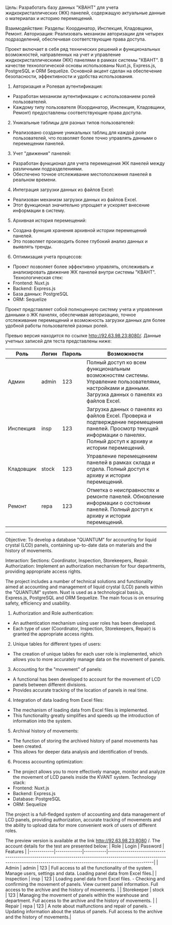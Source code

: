 Цель: Разработать базу данных "КВАНТ" для учета жидкокристаллических (ЖК) панелей, содержащую актуальные данные о материалах и историю перемещений.

Взаимодействие:
    Разделы: Координатор, Инспекция, Кладовщики, Ремонт.
    Авторизация: Реализовать механизм авторизации для четырех подразделений, обеспечивая соответствующие права доступа.

Проект включает в себя ряд технических решений и функциональных возможностей, направленных на учет и управление жидкокристаллическими (ЖК) панелями в рамках системы "КВАНТ". В качестве технологической основы использованы Nuxt.js, Express.js, PostgreSQL и ORM Sequelize. Основной акцент сделан на обеспечение безопасности, эффективности и удобства использования.
    
1.	Авторизация и Ролевая аутентификация:
-	Разработан механизм аутентификации с использованием ролей пользователей.
-	Каждому типу пользователя (Координатор, Инспекция, Кладовщики, Ремонт) предоставлены соответствующие права доступа.
2.	Уникальные таблицы для разных типов пользователей:
-	Реализовано создание уникальных таблиц для каждой роли пользователей, что позволяет более точно управлять данными о перемещении панелей.
3.	Учет "движения" панелей:
-	Разработан функционал для учета перемещения ЖК панелей между различными подразделениями.
-	Обеспечено точное отслеживание местоположения панелей в реальном времени.
4.	Интеграция загрузки данных из файлов Excel:
-	Реализован механизм загрузки данных из файлов Excel.
-	Этот функционал значительно упрощает и ускоряет внесение информации в систему.
5.	Архивная история перемещений:
-	Создана функция хранения архивной истории перемещений панелей.
-	Это позволяет производить более глубокий анализ данных и выявлять тренды.
6.	Оптимизация учета процессов:
-	Проект позволяет более эффективно управлять, отслеживать и анализировать движение ЖК панелей внутри системы "КВАНТ".
Технологическая стек:
-	Frontend: Nuxt.js
-	Backend: Express.js
-	База данных: PostgreSQL
-	ORM: Sequelize

Проект представляет собой полноценную систему учета и управления данными о ЖК панелях, обеспечивая авторизацию, точное отслеживание перемещений и возможность загрузки данных для более удобной работы пользователей разных ролей.

Превью версия находится по ссылке http://92.63.98.23:8080/. Данные учетных записей для теста представлены ниже:

| Роль       | Логин       | Пароль    | Возможности                                                                                                                                                                     |
|------------|-------------|-----------|----------------------------------------------------------------------------------------------------------------------------------------------------------------------------------|
| Админ      | admin       | 123       | Полный доступ ко всем функциональным возможностям системы. Управление пользователями, настройками и данными. Загрузка данных о панелях из файлов Excel.|
| Инспекция   | insp   | 123    | Загрузка данных о панелях из файлов Excel.  Проверка и подтверждение перемещения панелей. Просмотр текущей информации о панелях. Полный доступ к архиву и истории перемещений.                   |
| Кладовщик   | stock | 123  | Управление перемещением панелей в рамках склада и отдела. Полный доступ к архиву и истории перемещений. |
| Ремонт      | repa     | 123    | Отметка о неисправностях и ремонте панелей. Обновление информации о состоянии панелей. Полный доступ к архиву и истории перемещений.|  
________________________________________________________________________________________________________________________________________________________________________________

Objective: To develop a database "QUANTUM" for accounting for liquid crystal (LCD) panels, containing up-to-date data on materials and the history of movements.

Interaction:
Sections: Coordinator, Inspection, Storekeepers, Repair.
Authorization: Implement an authorization mechanism for four departments, providing appropriate access rights.

The project includes a number of technical solutions and functionality aimed at accounting and management of liquid crystal (LCD) panels within the "QUANTUM" system. Nuxt is used as a technological basis.js, Express.js, PostgreSQL and ORM Sequelize. The main focus is on ensuring safety, efficiency and usability.

1. Authorization and Role authentication:
- An authentication mechanism using user roles has been developed.
- Each type of user (Coordinator, Inspection, Storekeepers, Repair) is granted the appropriate access rights.
2. Unique tables for different types of users:
- The creation of unique tables for each user role is implemented, which allows you to more accurately manage data on the movement of panels.
3. Accounting for the "movement" of panels:
- A functional has been developed to account for the movement of LCD panels between different divisions.
- Provides accurate tracking of the location of panels in real time.
4. Integration of data loading from Excel files:
- The mechanism of loading data from Excel files is implemented.
- This functionality greatly simplifies and speeds up the introduction of information into the system.
5. Archival history of movements:
- The function of storing the archived history of panel movements has been created.
- This allows for deeper data analysis and identification of trends.
6. Process accounting optimization:
- The project allows you to more effectively manage, monitor and analyze the movement of LCD panels inside the KVANT system.
Technology stack:
- Frontend: Nuxt.js
- Backend: Express.js
- Database: PostgreSQL
- ORM: Sequelize

The project is a full-fledged system of accounting and data management of LCD panels, providing authorization, accurate tracking of movements and the ability to upload data for more convenient work of users of different roles.

The preview version is available at the link http://92.63.98.23:8080 /. The account details for the test are presented below:
| Role | Login | Password | Features |
|------------|-------------|-----------|----------------------------------------------------------------------------------------------------------------------------------------------------------------------------------|
| Admin | admin | 123 | Full access to all the functionality of the system. Manage users, settings and data. Loading panel data from Excel files.|
| Inspection | insp | 123 | Loading panel data from Excel files. - Checking and confirming the movement of panels. View current panel information. Full access to the archive and the history of movements. |
| Storekeeper | stock | 123 | Managing the movement of panels within the warehouse and department. Full access to the archive and the history of movements. |
| Repair | repa | 123 | A note about malfunctions and repair of panels. - Updating information about the status of panels. Full access to the archive and the history of movements.|

